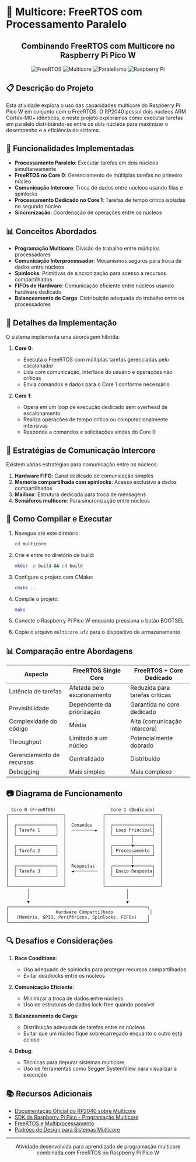 # 🔄 Multicore: FreeRTOS com Processamento Paralelo

<div align="center">
  <h2>Combinando FreeRTOS com Multicore no Raspberry Pi Pico W</h2>
  <p>
    <img alt="FreeRTOS" src="https://img.shields.io/badge/FreeRTOS-8CC84B?style=for-the-badge&logo=freertos&logoColor=white" />
    <img alt="Multicore" src="https://img.shields.io/badge/Multicore-FF6347?style=for-the-badge&logo=chip&logoColor=white" />
    <img alt="Paralelismo" src="https://img.shields.io/badge/Paralelismo-1E90FF?style=for-the-badge&logo=parallel&logoColor=white" />
    <img alt="Raspberry Pi" src="https://img.shields.io/badge/Raspberry%20Pi-C51A4A?style=for-the-badge&logo=Raspberry-Pi&logoColor=white" />
  </p>
</div>

## 📋 Descrição do Projeto

Esta atividade explora o uso das capacidades multicore do Raspberry Pi Pico W em conjunto com o FreeRTOS. O RP2040 possui dois núcleos ARM Cortex-M0+ idênticos, e neste projeto exploramos como executar tarefas em paralelo distribuindo-as entre os dois núcleos para maximizar o desempenho e a eficiência do sistema.

## 🔧 Funcionalidades Implementadas

- **Processamento Paralelo**: Executar tarefas em dois núcleos simultaneamente
- **FreeRTOS no Core 0**: Gerenciamento de múltiplas tarefas no primeiro núcleo
- **Comunicação Intercore**: Troca de dados entre núcleos usando filas e spinlocks
- **Processamento Dedicado no Core 1**: Tarefas de tempo crítico isoladas no segundo núcleo
- **Sincronização**: Coordenação de operações entre os núcleos

## 📊 Conceitos Abordados

- **Programação Multicore**: Divisão de trabalho entre múltiplos processadores
- **Comunicação Interprocessador**: Mecanismos seguros para troca de dados entre núcleos
- **Spinlocks**: Primitivas de sincronização para acesso a recursos compartilhados
- **FIFOs de Hardware**: Comunicação eficiente entre núcleos usando hardware dedicado
- **Balanceamento de Carga**: Distribuição adequada do trabalho entre os processadores

## 📝 Detalhes da Implementação

O sistema implementa uma abordagem híbrida:

1. **Core 0**:
   - Executa o FreeRTOS com múltiplas tarefas gerenciadas pelo escalonador
   - Lida com comunicação, interface do usuário e operações não críticas
   - Envia comandos e dados para o Core 1 conforme necessário

2. **Core 1**:
   - Opera em um loop de execução dedicado sem overhead de escalonamento
   - Realiza operações de tempo crítico ou computacionalmente intensivas
   - Responde a comandos e solicitações vindas do Core 0

## 🔄 Estratégias de Comunicação Intercore

Existem várias estratégias para comunicação entre os núcleos:

1. **Hardware FIFO**: Canal dedicado de comunicação simples
2. **Memória compartilhada com spinlocks**: Acesso exclusivo a dados compartilhados
3. **Mailbox**: Estrutura dedicada para troca de mensagens
4. **Semáforos multicore**: Para sincronização entre núcleos

## 🚀 Como Compilar e Executar

1. Navegue até este diretório:
   ```bash
   cd multicore
   ```

2. Crie e entre no diretório de build:
   ```bash
   mkdir -p build && cd build
   ```

3. Configure o projeto com CMake:
   ```bash
   cmake ..
   ```

4. Compile o projeto:
   ```bash
   make
   ```

5. Conecte o Raspberry Pi Pico W enquanto pressiona o botão BOOTSEL
6. Copie o arquivo `multicore.uf2` para o dispositivo de armazenamento

## 📊 Comparação entre Abordagens

| Aspecto                    | FreeRTOS Single Core                 | FreeRTOS + Core Dedicado             |
|----------------------------|--------------------------------------|--------------------------------------|
| Latência de tarefas        | Afetada pelo escalonamento           | Reduzida para tarefas críticas       |
| Previsibilidade            | Dependente da priorização            | Garantida no core dedicado           |
| Complexidade do código     | Média                                | Alta (comunicação intercore)         |
| Throughput                 | Limitado a um núcleo                 | Potencialmente dobrado               |
| Gerenciamento de recursos  | Centralizado                         | Distribuído                          |
| Debugging                  | Mais simples                         | Mais complexo                        |

## 📷 Diagrama de Funcionamento

```
  Core 0 (FreeRTOS)                     Core 1 (Dedicado)
┌─────────────────────┐              ┌─────────────────────┐
│                     │              │                     │
│  ┌───────────────┐  │  Comandos    │  ┌───────────────┐  │
│  │ Tarefa 1      │  │  ─────────►  │  │ Loop Principal│  │
│  └───────────────┘  │              │  └───────┬───────┘  │
│                     │              │          │          │
│  ┌───────────────┐  │              │  ┌───────▼───────┐  │
│  │ Tarefa 2      │  │              │  │ Processamento │  │
│  └───────────────┘  │              │  └───────┬───────┘  │
│                     │              │          │          │
│  ┌───────────────┐  │  Respostas   │  ┌───────▼───────┐  │
│  │ Tarefa 3      │  │  ◄─────────  │  │ Envio Resposta│  │
│  └───────────────┘  │              │  └───────────────┘  │
│                     │              │                     │
└─────────────────────┘              └─────────────────────┘
        │                                     │
        │                                     │
        ▼                                     ▼
┌─────────────────────────────────────────────────────┐
│                  Hardware Compartilhado              │
│   (Memória, GPIO, Periféricos, Spinlocks, FIFOs)    │
└─────────────────────────────────────────────────────┘
```

## 🔍 Desafios e Considerações

1. **Race Conditions**:
   - Uso adequado de spinlocks para proteger recursos compartilhados
   - Evitar deadlocks entre os núcleos

2. **Comunicação Eficiente**:
   - Minimizar a troca de dados entre núcleos
   - Uso de estruturas de dados lock-free quando possível

3. **Balanceamento de Carga**:
   - Distribuição adequada de tarefas entre os núcleos
   - Evitar que um núcleo fique sobrecarregado enquanto o outro está ocioso

4. **Debug**:
   - Técnicas para depurar sistemas multicore
   - Uso de ferramentas como Segger SystemView para visualizar a execução

## 📚 Recursos Adicionais

- [Documentação Oficial do RP2040 sobre Multicore](https://datasheets.raspberrypi.com/rp2040/rp2040-datasheet.pdf)
- [SDK da Raspberry Pi Pico - Programação Multicore](https://raspberrypi.github.io/pico-sdk-doxygen/group__pico__multicore.html)
- [FreeRTOS e Multiprocessamento](https://www.freertos.org/symmetric-multiprocessing-introduction.html)
- [Padrões de Design para Sistemas Multicore](https://www.embedded.com/design-patterns-for-multicore-systems/)

---

<div align="center">
  <p>Atividade desenvolvida para aprendizado de programação multicore combinada com FreeRTOS no Raspberry Pi Pico W</p>
</div>